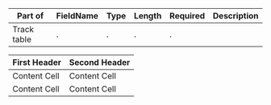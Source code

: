 | Part of | FieldName | Type | Length | Required | Description |
| --- | --- | --- | --- | --- | --- |
| Track table | . | . | . | . | |

| First Header  | Second Header |
| --- | --- |
| Content Cell  | Content Cell  |
| Content Cell  | Content Cell  |
